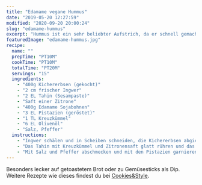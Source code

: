 ```yaml
---
title: "Edamame vegane Hummus"
date: "2019-05-20 12:27:59"
modified: "2020-09-20 20:00:24"
slug: "edamame-hummus"
excerpt: "Hummus ist ein sehr beliebter Aufstrich, da er schnell gemacht ist und in allen möglichen Kombinationen toll schmeckt. So auch in der grünen Version mit Edamame und Pistazien. "
featuredImage: "edamame-hummus.jpg"
recipe:
  name: ""
  prepTime: "PT10M"
  cookTime: "PT10M"
  totalTime: "PT20M"
  servings: "15"
  ingredients:
    - "400g Kichererbsen (gekocht)"
    - "2 cm frischer Ingwer"
    - "2 EL Tahin (Sesampaste)"
    - "Saft einer Zitrone"
    - "400g Edamame Sojabohnen"
    - "3 EL Pistazien (geröstet)"
    - "1 TL Kreuzkümmel"
    - "6 EL Olivenöl"
    - "Salz, Pfeffer"
  instructions:
    - "Ingwer schälen und in Scheiben schneiden, die Kichererbsen abgießen und zusammen mit den Sojabohnen in einen Mixtopf geben."
    - "Das Tahin mit Kreuzkümmel und Zitronensaft glatt rühren und das Olivenöl unterheben. Danach alles mit dem Mixer oder Pürierstab cremig mixen. Bis die gewünschte Hummus Konsistenz erreicht ist."
    - "Mit Salz und Pfeffer abschmecken und mit den Pistazien garnieren."
---
```


Besonders lecker auf getoastetem Brot oder zu Gemüsesticks als Dip. Weitere Rezepte wie dieses findest du bei [Cookies&Style](https://cookiesandstyle.at).